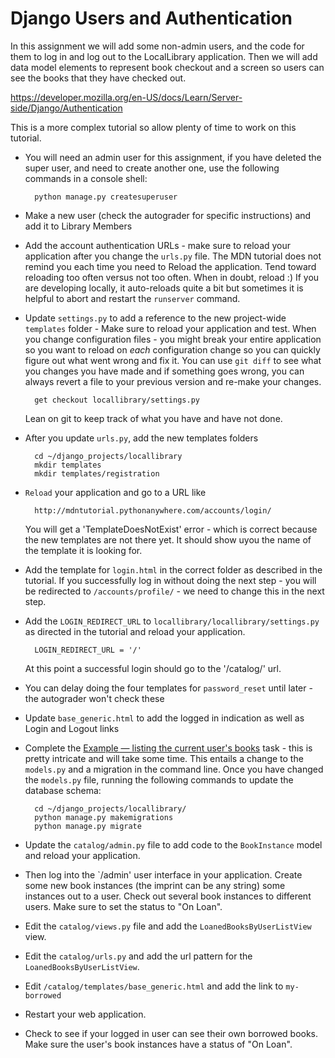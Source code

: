 Django Users and Authentication
===============================

In this assignment we will add some non-admin users, and the code for them to log in and log out to
the LocalLibrary application.   Then we will add data model elements to represent book checkout and a screen
so users can see the books that they have checked out.

https://developer.mozilla.org/en-US/docs/Learn/Server-side/Django/Authentication

This is a more complex tutorial so allow plenty of time to work on this tutorial.

* You will need an admin user for this assignment, if you have deleted the super user, and need to
create another one, use the following commands in a console shell:

        python manage.py createsuperuser

* Make a new user (check the autograder for specific instructions) and add it to Library Members

* Add the account authentication URLs - make sure to reload your application after you change
the `urls.py` file.  The MDN tutorial does not remind you each time you need to Reload the application.
Tend toward reloading too often versus not too often.  When in doubt, reload :)
If you are developing locally, it auto-reloads quite a bit but sometimes it is
helpful to abort and restart the `runserver` command.

* Update `settings.py` to add a reference to the new project-wide `templates` folder - Make
sure to reload your application and test.  When you change configuration files - you might break your entire
application so you want to reload on *each* configuration change so you can quickly figure out what went
wrong and fix it.  You can use `git diff` to see what you changes  you have made and if something goes wrong,
you can always revert a file to your previous version and re-make your changes.

        get checkout locallibrary/settings.py

    Lean on git to keep track of what you have and have not done.

* After you update `urls.py`, add the new templates folders

        cd ~/django_projects/locallibrary
        mkdir templates
        mkdir templates/registration

* `Reload` your application and go to a URL like

        http://mdntutorial.pythonanywhere.com/accounts/login/

    You will get a 'TemplateDoesNotExist' error - which is correct because the new templates are not there yet.
    It should show uyou the name of the template it is looking for.


* Add the template for `login.html` in the correct folder as described in the tutorial.  If you successfully
log in without doing the next step - you will be redirected to `/accounts/profile/` - we need to
change this in the next step.

* Add the `LOGIN_REDIRECT_URL` to `locallibrary/locallibrary/settings.py` as directed in the tutorial and
reload your application.

        LOGIN_REDIRECT_URL = '/'

    At this point a successful login should go to the '/catalog/' url.

* You can delay doing the four templates for `password_reset` until later - the autograder won't check these

* Update `base_generic.html` to add the logged in indication as well as Login and Logout links

* Complete the <a href="https://developer.mozilla.org/en-US/docs/Learn/Server-side/Django/Authentication#Example_%E2%80%94_listing_the_current_user's_books" target="_blank">Example — listing the current user's books</a>
task - this is pretty intricate and will take some time.  This entails a change to the `models.py` and
a migration in the command line.  Once you have changed the `models.py` file, running the following commands
to update the database schema:

        cd ~/django_projects/locallibrary/
        python manage.py makemigrations
        python manage.py migrate

* Update the `catalog/admin.py` file to add code to the `BookInstance` model and reload your application.

* Then log into the `/admin' user interface in your application.  Create some new book instances
(the imprint can be any string) some instances out to a user.  Check out several book instances to different users.
Make sure
to set the status to "On Loan".

* Edit the `catalog/views.py` file and add the `LoanedBooksByUserListView` view.

* Edit the `catalog/urls.py` and add the url pattern for the `LoanedBooksByUserListView`.

* Edit `/catalog/templates/base_generic.html` and add the link to `my-borrowed`

* Restart your web application.

* Check to see if your logged in user can see their own borrowed books.   Make sure the user's book
instances have a status of "On Loan".

